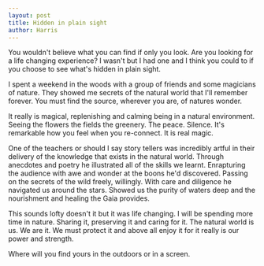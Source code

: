 ```yaml
---
layout: post
title: Hidden in plain sight
author: Harris
---
```

You wouldn't believe what you can find if only you look. Are you looking for a life changing experience? I wasn't but I had one and I think you could to if you choose to see what's hidden in plain sight.

I spent a weekend in the woods with a group of friends and some magicians of nature. They showed me secrets of the natural world that I'll remember forever. You must find the source, wherever you are, of natures wonder.

It really is magical, replenishing and calming being in a natural environment. Seeing the flowers the fields the greenery. The peace. Silence. It's remarkable how you feel when you re-connect. It is real magic.

One of the teachers or should I say story tellers was incredibly artful in their delivery of the knowledge that exists in the natural world. Through anecdotes and poetry he illustrated all of the skills we learnt. Enrapturing the audience with awe and wonder at the boons he'd discovered. Passing on the secrets of the wild freely, willingly. With care and diligence he navigated us around the stars. Showed us the purity of waters deep and the nourishment and healing the Gaia provides.

This sounds lofty doesn't it but it was life changing. I will be spending more time in nature. Sharing it, preserving it and caring for it. The natural world is us. We are it. We must protect it and above all enjoy it for it really is our power and strength.

Where will you find yours in the outdoors or in a screen.